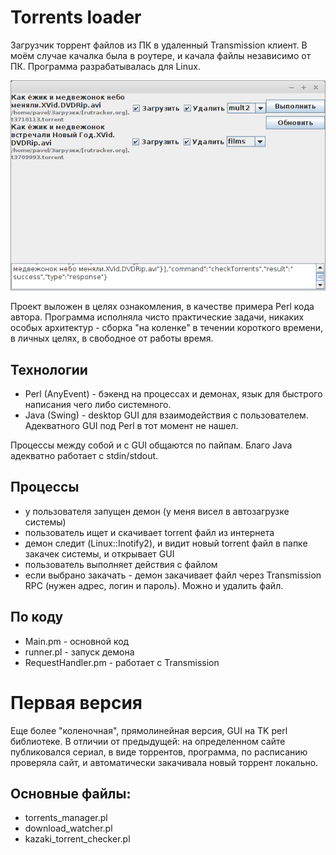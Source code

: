 # Torrents loader
Загрузчик торрент файлов из ПК в удаленный Transmission клиент.
В моём случае качалка была в роутере, и качала файлы независимо от ПК.
Программа разрабатывалась для Linux.

![](screenshot.png)

Проект выложен в целях ознакомления, в качестве примера Perl кода автора.
Программа исполняла чисто практические задачи, никаких особых архитектур - сборка "на коленке" в течении короткого времени, в личных целях, в свободное от работы время.

## Технологии
- Perl (AnyEvent) - бэкенд на процессах и демонах, язык для быстрого написания чего либо системного.
- Java (Swing) - desktop GUI для взаимодействия с пользователем. Адекватного GUI под Perl в тот момент не нашел.

Процессы между собой и с GUI общаются по пайпам. Благо Java адекватно работает с stdin/stdout.

## Процессы
- у пользователя запущен демон (у меня висел в автозагрузке системы)
- пользователь ищет и скачивает torrent файл из интернета
- демон следит (Linux::Inotify2), и видит новый torrent файл в папке закачек системы, и открывает GUI
- пользователь выполняет действия с файлом
- если выбрано закачать - демон закачивает файл через Transmission RPC (нужен адрес, логин и пароль). Можно и удалить файл.

## По коду
- Main.pm - основной код
- runner.pl - запуск демона
- RequestHandler.pm - работает с Transmission

# Первая версия

Еще более "коленочная", прямолинейная версия, GUI на TK perl библиотеке.
В отличии от предыдущей: на определенном сайте публиковался сериал, в виде торрентов, программа, по расписанию проверяла сайт, и автоматически закачивала новый торрент локально.

## Основные файлы:

- torrents_manager.pl
- download_watcher.pl
- kazaki\_torrent\_checker.pl
